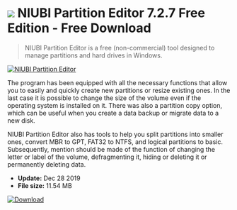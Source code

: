 # ![](https://cdn.softexe.net/static/icon/9/niubi-partition-editor-9546.png) NIUBI Partition Editor 7.2.7 Free Edition - Free Download

> NIUBI Partition Editor is a free (non-commercial) tool designed to manage partitions and hard drives in Windows.

[![NIUBI Partition Editor](https://gallery.dpcdn.pl/imgc/Tools/81442/g_-_420x350_1.5_-_x026cc8cf-0823-4fdb-afde-e276c97048f9.png)](https://softexe.net/win/disks-files/hdd-utilities/niubi-partition-editor:aedf.html)

The program has been equipped with all the necessary functions that allow you to easily and quickly create new partitions or resize existing ones. In the last case it is possible to change the size of the volume even if the operating system is installed on it. There was also a partition copy option, which can be useful when you create a data backup or migrate data to a new disk.
 
 NIUBI Partition Editor also has tools to help you split partitions into smaller ones, convert MBR to GPT, FAT32 to NTFS, and logical partitions to basic. Subsequently, mention should be made of the function of changing the letter or label of the volume, defragmenting it, hiding or deleting it or permanently deleting data.


- **Update:** Dec 28 2019
- **File size:** 11.54 MB

[![Download](https://cdn.softexe.net/static/img/download.png)](https://softexe.net/win/disks-files/hdd-utilities/niubi-partition-editor:aedf.html)

